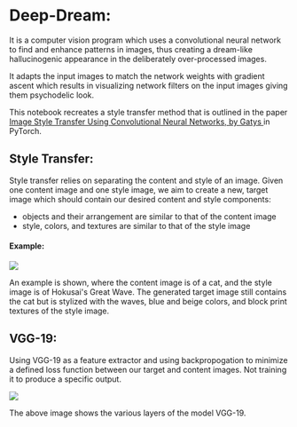 # Deep-Dream:
It is a computer vision program which uses a convolutional neural network to find and enhance patterns in images, thus creating a dream-like hallucinogenic appearance in the deliberately over-processed images. 
<p> It adapts the input images to match the network weights with gradient ascent which results in visualizing network filters on the input images giving them psychodelic look. </p>
<p> This notebook recreates a style transfer method that is outlined in the paper
  <a href="https://www.cv-foundation.org/openaccess/content_cvpr_2016/papers/Gatys_Image_Style_Transfer_CVPR_2016_paper.pdf"> Image Style Transfer Using Convolutional Neural Networks, by Gatys </a> in PyTorch.
  <p> <h2> Style Transfer: </h2> </p>
  <p> Style transfer relies on separating the content and style of an image. Given one content image and one style image, we aim to create a new, target image which should contain our desired content and style components:
<ul>
<li> objects and their arrangement are similar to that of the content image </li>
<li> style, colors, and textures are similar to that of the style image </li> </ul>

<p> <h4> Example: </h4> </p>
<img src="https://raw.githubusercontent.com/geekquad/deep-learning-v2-pytorch/master/style-transfer/notebook_ims/style_tx_cat.png">
<p> An example is shown, where the content image is of a cat, and the style image is of Hokusai's Great Wave. The generated target image still contains the cat but is stylized with the waves, blue and beige colors, and block print textures of the style image. </p>
<h2> VGG-19: </h2>
</p>
<p> Using VGG-19 as a feature extractor and 
using backpropogation to minimize a defined loss function between our target and content images.
Not training it to produce a specific output. </p>
<img src="https://raw.githubusercontent.com/geekquad/deep-learning-v2-pytorch/master/style-transfer/notebook_ims/vgg19_convlayers.png">
<p> The above image shows the various layers of the model VGG-19. </p>
